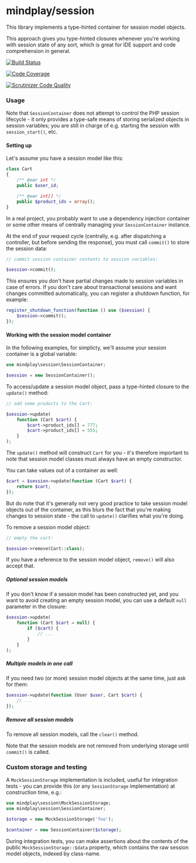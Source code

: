 # mindplay/session

This library implements a type-hinted container for session model objects.

This approach gives you type-hinted closures whenever you're working with session
state of any sort, which is great for IDE support and code comprehension in general.

[![Build Status](https://travis-ci.org/mindplay-dk/session.svg?branch=master)](https://travis-ci.org/mindplay-dk/session)

[![Code Coverage](https://scrutinizer-ci.com/g/mindplay-dk/session/badges/coverage.png?b=master)](https://scrutinizer-ci.com/g/mindplay-dk/session/?branch=master)

[![Scrutinizer Code Quality](https://scrutinizer-ci.com/g/mindplay-dk/session/badges/quality-score.png?b=master)](https://scrutinizer-ci.com/g/mindplay-dk/session/?branch=master)

### Usage

Note that `SessionContainer` does not attempt to control the PHP session lifecycle - it only provides a
type-safe means of storing serialized objects in session variables; you are still in charge of e.g.
starting the session with `session_start()`, etc.

#### Setting up

Let's assume you have a session model like this:

```PHP
class Cart
{
    /** @var int */
    public $user_id;

    /** @var int[] */
    public $product_ids = array();
}
```

In a real project, you probably want to use a dependency injection container or some other
means of centrally managing your `SessionContainer` instance.

At the end of your request cycle (centrally, e.g. after dispatching a controller, but before
sending the response), you must call `commit()` to store the session data:

```PHP
// commit session container contents to session variables:

$session->commit();
```

This ensures you don't have partial changes made to session variables in case of errors.
If you don't care about transactional sessions and want changes committed automatically,
you can register a shutdown function, for example:

```PHP
register_shutdown_function(function () use ($session) {
    $session->commit();
});
```

#### Working with the session model container

In the following examples, for simplicty, we'll assume your session container is a global variable:

```PHP
use mindplay\session\SessionContainer;

$session = new SessionContainer();
```

To access/update a session model object, pass a type-hinted closure to the `update()` method:

```PHP
// add some products to the Cart:

$session->update(
    function (Cart $cart) {
        $cart->product_ids[] = 777;
        $cart->product_ids[] = 555;
    }
);
```

The `update()` method will construct `Cart` for you - it's therefore important to note
that session model classes must always have an empty constructor.

You can take values out of a container as well:

```PHP
$cart = $session->update(function (Cart $cart) {
    return $cart;
});
```

But do note that it's generally not very good practice to take session model
objects out of the container, as this blurs the fact that you're making changes
to session state - the call to `update()` clarifies what you're doing.

To remove a session model object:

```PHP
// empty the cart:

$session->remove(Cart::class);
```

If you have a reference to the session model object, `remove()` will also accept that.

##### Optional session models

If you don't know if a session model has been constructed yet, and you want to avoid
creating an empty session model, you can use a default `null` parameter in the closure:

```PHP
$session->update(
    function (Cart $cart = null) {
        if ($cart) {
            // ...
        }
    }
);
```

##### Multiple models in one call

If you need two (or more) session model objects at the same time, just ask for them:

```PHP
$session->update(function (User $user, Cart $cart) {
    // ...
});
```

##### Remove all session models

To remove all session models, call the `clear()` method.

Note that the session models are not removed from underlying storage until `commit()`
is called.

### Custom storage and testing

A `MockSessionStorage` implementation is included, useful for integration tests - you
can provide this (or any `SessionStorage` implementation) at construction time, e.g.:

```PHP
use mindplay\session\MockSessionStorage;
use mindplay\session\SessionContainer;

$storage = new MockSessionStorage('foo');

$container = new SessionContainer($storage);
```

During integration tests, you can make assertions about the contents of the public
`MockSessionStorage::$data` property, which contains the raw session model objects,
indexed by class-name.
